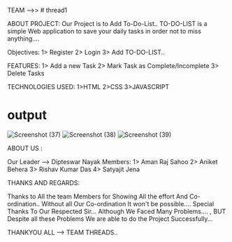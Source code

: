 TEAM -->>  # thread1

ABOUT PROJECT:
Our Project is to Add To-Do-List..
TO-DO-LIST is a simple Web application to save your daily tasks in order not to miss 
anything....

Objectives:
1> Register
2> Login
3> Add TO-DO-LIST..

FEATURES:
1> Add a new Task
2> Mark Task as Complete/Incomplete
3> Delete Tasks

TECHNOLOGIES USED:
1>HTML
2>CSS
3>JAVASCRIPT
# output
![Screenshot (37)](https://github.com/Satya3000/thread1/assets/138752006/803d4c2e-d58a-44e2-9186-c017921d21bf)
![Screenshot (38)](https://github.com/Satya3000/thread1/assets/138752006/3c94d6ce-8348-4cd0-9d57-1aac91e07340)
![Screenshot (39)](https://github.com/Satya3000/thread1/assets/138752006/15611609-65a5-48e8-8af1-85df94ca21f3)

ABOUT US :

Our Leader --> Dipteswar Nayak
Members: 
1> Aman Raj Sahoo
2> Aniket Behera
3> Rishav Kumar Das
4> Satyajit Jena

THANKS AND REGARDS:

Thanks to All the team Members for Showing All the effort And Co-ordination..
Without all Our Co-ordination It won't be possible....
Special Thanks To Our Respected Sir...
Although We Faced Many Problems.... , BUT Despite all these Problems We are able to do the Project Successfully...

THANKYOU ALL
--> TEAM THREADS..




